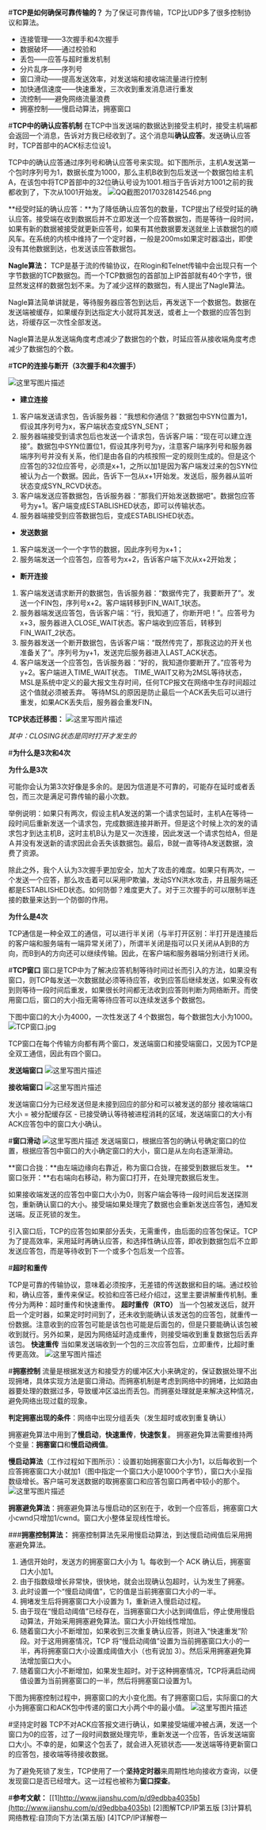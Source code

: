 


#**TCP是如何确保可靠传输的？**
为了保证可靠传输，TCP比UDP多了很多控制协议和算法。

- 连接管理——3次握手和4次握手
- 数据破坏——通过校验和
- 丢包——应答与超时重发机制
- 分片乱序——序列号
- 窗口滑动——提高发送效率，对发送端和接收端流量进行控制
- 加快通信速度——快速重发，三次收到重发消息进行重发
- 流控制——避免网络流量浪费
- 拥塞控制——慢启动算法，拥塞窗口

#**TCP中的确认应答机制**
在TCP中当发送端的数据达到接受主机时，接受主机端都会返回一个消息，告诉对方我已经收到了。这个消息叫**确认应答**。发送确认应答时，TCP首部中的ACK标志位设1。

TCP中的确认应答通过序列号和确认应答号来实现。如下图所示，主机A发送第一个包时序列号为1，数据长度为1000，那么主机B收到包后发送一个数据包给主机A，在该包中将TCP首部中的32位确认号设为1001.相当于告诉对方1001之前的我都收到了，下次从1001开始发。
![QQ截图20170328142546.png](https://imgconvert.csdnimg.cn/aHR0cDovL3VwbG9hZC1pbWFnZXMuamlhbnNodS5pby91cGxvYWRfaW1hZ2VzLzM4Nzc0OTUtZmQzNTUxYzVhMWY0ZTYxNy5wbmc?x-oss-process=image/format,png)

**经受时延的确认应答：**为了降低确认应答包的数量，TCP提出了经受时延的确认应答。接受端在收到数据后并不立即发送一个应答数据包，而是等待一段时间，如果有新的数据被接受就更新应答号，如果有其他数据要发送就坐上该数据包的顺风车。在系统的内核中维持了一个定时器，一般是200ms如果定时器溢出，即使没有其他数据到达，也发送该应答数据包。

**Nagle算法：** TCP是基于流的传输协议，在Rlogin和Telnet传输中会出现只有一个字节数据的TCP数据包。而一个TCP数据包的首部加上IP首部就有40个字节，很显然发这样的数据包划不来。为了减少这样的数据包，有人提出了Nagle算法。

Nagle算法简单讲就是，等待服务器应答包到达后，再发送下一个数据包。数据在发送端被缓存，如果缓存到达指定大小就将其发送，或者上一个数据的应答包到达，将缓存区一次性全部发送。

Nagle算法是从发送端角度考虑减少了数据包的个数，时延应答从接收端角度考虑减少了数据包的个数。

#**TCP的连接与断开（3次握手和4次握手）**

![这里写图片描述](https://imgconvert.csdnimg.cn/aHR0cDovL2ltZy5ibG9nLmNzZG4ubmV0LzIwMTcwNDAxMTQ0MjA3Mzk4?x-oss-process=image/format,png)

- **建立连接**
1. 客户端发送请求包，告诉服务器：“我想和你通信？”数据包中SYN位置为1，假设其序列号为x，客户端状态变成SYN_SENT；
2. 服务器端接受到请求包后也发送一个请求包，告诉客户端：“现在可以建立连接”。数据包中SYN位置位1，假设其序列号为y，注意客户端序列号和服务器端序列号并没有关系，他们是由各自的内核按照一定的规则生成的。但是这个应答包的32位应答号，必须是x+1，之所以加1是因为客户端发过来的包SYN位被认为占一个数据。因此，告诉下一包从x+1开始发。发送后，服务器从监听状态变成SYN_RCVD状态。
3. 客户端发送应答数据包，告诉服务器：“那我们开始发送数据吧”。数据包应答号为y+1。客户端变成ESTABLISHED状态，即可以传输状态。
4. 服务器端接受到应答数据包后，变成ESTABLISHED状态。

- **发送数据**
1. 客户端发送一个一个字节的数据，因此序列号为x+1；
2. 服务端发送一个应答包，应答号为x+2，告诉客户端下次从x+2开始发；

- **断开连接**
1. 客户端发送请求断开的数据包，告诉服务器：“数据传完了，我要断开了”。发送一个FIN包，序列号x+2。客户端转移到FIN_WAIT_1状态。
2. 服务器端发送应答包，告诉客户端：“行，我知道了，你断开吧！”。应答号为x+3，服务器进入CLOSE_WAIT状态。客户端收到应答后，转移到FIN_WAIT_2状态。
3. 服务器发送一个断开数据包，告诉客户端：“既然传完了，那我这边的开关也准备关了”。序列号为y+1，发送完后服务器进入LAST_ACK状态。
4. 客户端发送一个应答包，告诉服务器：“好的，我知道你要断开了。”应答号为y+2。客户端进入TIME_WAIT状态。
TIME_WAIT又称为2MSL等待状态，MSL是系统中定义的最大报文生存时间，任何TCP报文在网络中生存时间超过这个值就必须被丢弃。
等待MSL的原因是防止最后一个ACK丢失后可以进行重发，如果ACK丢失后，服务器会重发FIN。

**TCP状态迁移图：**
![这里写图片描述](https://imgconvert.csdnimg.cn/aHR0cHM6Ly90aW1nc2EuYmFpZHUuY29tL3RpbWc_aW1hZ2UmcXVhbGl0eT04MCZzaXplPWI5OTk5XzEwMDAwJnNlYz0xNDk2NjM5MTc3NTk5JmRpPTllMjNmMTZjZWM1NzdkNjMxYjc0NmY4MDFlZGY5YWY1JmltZ3R5cGU9MCZzcmM9aHR0cDovL3MxNi5zaW5haW1nLmNuL213NjkwLzAwMVI5ckF1Z3k3MjJjb3V3QjkwZg?x-oss-process=image/format,png)

*其中：CLOSING状态是同时打开才发生的*

#**为什么是3次和4次**

**为什么是3次**

可能你会认为第3次好像是多余的。是因为信道是不可靠的，可能存在延时或者丢包，而三次是满足可靠传输的最小次数。

举例说明：如果只有两次，假设主机A发送的第一个请求包延时，主机A在等待一段时间后重新发送一个请求包，完成数据连接并断开。但是这个时候上次的发的请求包才到达主机B，这时主机B认为是又一次连接，因此发送一个请求包给A，但是Ａ并没有发送新的请求因此会丢失该数据包。最后，B就一直等待A发送数据，浪费了资源。

除此之外，我个人认为3次握手更加安全，加大了攻击的难度。如果只有两次，一个发送一个应答，那么攻击着可以采用IP欺骗，发动SYN洪水攻击，并且服务端还都是ESTABLISHED状态。如何防御？难度更大了。对于三次握手的可以限制半连接的数量来达到一个防御的作用。

**为什么是4次**

 TCP通信是一种全双工的通信，可以进行半关闭（与半打开区别：半打开是连接后的客户端和服务端有一端异常关闭了），所谓半关闭是指可以只关闭从A到B的方向，而B到A的方向还可以继续传输。因此，在客户端和服务器端分别进行关闭。


#**TCP窗口**
窗口是TCP中为了解决应答机制等待时间过长而引入的方法，如果没有窗口，则TCP每发送一次数据就必须等待应答，收到应答后继续发送，如果没有收到则等待一段时间后重发，如果很长时间都无法收到应答则判断为网络断开。而使用窗口后，窗口的大小指无需等待应答可以连续发送多个数据包。

下图中窗口的大小为4000，一次性发送了４个数据包，每个数据包大小为1000。
![TCP窗口.jpg](https://imgconvert.csdnimg.cn/aHR0cDovL3VwbG9hZC1pbWFnZXMuamlhbnNodS5pby91cGxvYWRfaW1hZ2VzLzM4Nzc0OTUtMzY5M2FlNTNkNGIyZjg5MS5qcGc?x-oss-process=image/format,png)

TCP窗口在每个传输方向都有两个窗口，发送端窗口和接受端窗口，又因为TCP是全双工通信，因此有四个窗口。

**发送端窗口**
![这里写图片描述](https://imgconvert.csdnimg.cn/aHR0cDovL2ltZy5ibG9nLmNzZG4ubmV0LzIwMTcwNDAxMTg0ODIyNDk1?x-oss-process=image/format,png)

**接收端窗口**
![这里写图片描述](https://imgconvert.csdnimg.cn/aHR0cDovL2ltZy5ibG9nLmNzZG4ubmV0LzIwMTcwNDAxMTkwMTA4MjMw?x-oss-process=image/format,png)

发送端窗口分为已经发送但是未接到回应的部分和可以被发送的部分
接收端端口大小 = 被分配缓存区 - 已接受确认等待被进程消耗的区域，发送端窗口的大小有ACK应答包中的窗口大小确认。

#**窗口滑动**
![这里写图片描述](https://imgconvert.csdnimg.cn/aHR0cDovL2ltZy5ibG9nLmNzZG4ubmV0LzIwMTcwNDAxMTkyNTUwMDEy?x-oss-process=image/format,png)
发送端窗口，根据应答包的确认号确定窗口的位置，根据应答包中窗口的大小确定窗口的大小，窗口是从左向右逐渐滑动。

**窗口合拢：**由左端边缘向右靠近，称为窗口合拢，在接受到数据后发生。
**窗口张开：**右右端向右移动，称为窗口打开，在处理完数据后发生。

如果接收端发送的应答包中窗口大小为0，则客户端会等待一段时间后发送探测包，重新确认窗口的大小。接受端如果处理完了数据也会重新发送应答包，通知发送端。反正死锁的发生。

引入窗口后，TCP的应答包如果部分丢失，无需重传，由后面的应答包保证。TCP为了提高效率，采用延时再确认应答，和选择性确认应答，即收到数据包后不立即发送应答包，而是等待收到下一个或多个包后发一个应答。

#**超时和重传**

TCP是可靠的传输协议，意味着必须按序，无差错的传送数据和目的端。通过校验和，确认应答，重传来保证。校验和应答已经介绍过，这里主要讲解重传机制。重传分为两种：超时重传和快速重传。
**超时重传（RTO）**
当一个包被发送后，就开启一个定时器，如果定时时间到了，还未收到能确认该发送包的应答包，就重传一份数据。注意收到的应答包可能是该包也可能是后面包的，但是只要能确认该包被收到就行。另外如果，是因为网络延时造成重传，则接受端收到重复数据包后丢弃该包。
**快速重传**
当如果发送端收到一个包的三次应答包后，立即重传，比超时重传更高效。
![这里写图片描述](https://imgconvert.csdnimg.cn/aHR0cDovL2ltZy5ibG9nLmNzZG4ubmV0LzIwMTcwNDAxMTk1OTQ4ODEx?x-oss-process=image/format,png)

#**拥塞控制**
流量是根据发送方和接受方的缓冲区大小来确定的，保证数据处理不出现拥堵，具体实现方法是窗口滑动。而拥塞机制是考虑到网络中的拥堵，比如路由器要处理的数据过多，导致缓冲区溢出而丢包。而拥塞处理就是来解决这种情况，避免网络出现过载的现象。

**判定拥塞出现的条件**：网络中出现分组丢失（发生超时或收到重复确认）

拥塞避免算法中用到了**慢启动**，**快速重传**，**快速恢复**。
拥塞避免算法需要维持两个变量：**拥塞窗口**和**慢启动阀值**。

**慢启动算法**（工作过程如下图所示）：设置初始拥塞窗口大小为1，以后每收到一个应答拥塞窗口大小就加1（图中指定一个窗口大小是1000个字节），窗口大小呈指数级增长。客户端可发送数据的取拥塞窗口和应答包窗口两者中较小的那个。
![这里写图片描述](https://imgconvert.csdnimg.cn/aHR0cDovL2ltZy5ibG9nLmNzZG4ubmV0LzIwMTcwNDAxMjAxOTE1Nzg4?x-oss-process=image/format,png)

**拥塞避免算法**：拥塞避免算法与慢启动的区别在于，收到一个应答后，拥塞窗口大小cwnd只增加1/cwnd。窗口大小整体呈现线性增长。


###**拥塞控制算法：**
拥塞控制算法先采用慢启动算法，到达慢启动阀值后采用拥塞避免算法。

1. 通信开始时，发送方的拥塞窗口大小为 1。每收到一个 ACK 确认后，拥塞窗口大小加1。
2. 由于指数级增长非常快，很快地，就会出现确认包超时，认为发生了拥塞。
3. 此时设置一个“慢启动阈值”，它的值是当前拥塞窗口大小的一半。
4. 拥堵发生后将拥塞窗口大小设置为 1，重新进入慢启动过程。
5. 由于现在“慢启动阈值”已经存在，当拥塞窗口大小达到阈值后，停止使用慢启动算法，开始采用拥塞避免算法。窗口大小开始线性增加。
6. 随着窗口大小不断增加，如果收到三次重复确认应答，则进入“快速重发”阶段。对于这用拥塞情况，TCP 将“慢启动阈值”设置为当前拥塞窗口大小的一半，再将拥塞窗口大小设置成阈值大小（也有说加 3）。然后采用拥塞避免算法增加窗口大小。
7. 随着窗口大小不断增加，如果发生超时。对于这种拥塞情况，TCP将满启动阀值设置为当前拥塞窗口的一半，然后将拥塞窗口设置为1。

下图为拥塞控制过程中，拥塞窗口的大小变化图。有了拥塞窗口后，实际窗口的大小为拥塞窗口和ACK包中传递的窗口大小两个中的最小值。
![这里写图片描述](https://imgconvert.csdnimg.cn/aHR0cDovL2ltZy5ibG9nLmNzZG4ubmV0LzIwMTcwNDAxMjAyODI1NDgy?x-oss-process=image/format,png)

#坚持定时器
TCP不对ACK应答报文进行确认，如果接受端缓冲被占满，发送一个窗口为0的应答，过了一段时间数据处理完毕，重新发送一个应答，告诉发送端窗口大小。不幸的是，如果这个包丢了，就会进入死锁状态——发送端等待更新窗口的应答包，接收端等待接收数据。

为了避免死锁了发生，TCP使用了一个**坚持定时器**来周期性地向接收方查询，以便发现窗口是否已经增大。这一过程也被称为**窗口探查**。

#**参考文献：**
[[1]http://www.jianshu.com/p/d9edbba4035b](http://www.jianshu.com/p/d9edbba4035b)
[2]图解TCP/IP第五版
[3]计算机网络教程:自顶向下方法(第五版)
[4]TCP/IP详解卷一
